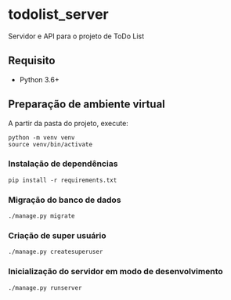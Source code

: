 # todolist_server
Servidor e API para o projeto de ToDo List


## Requisito

- Python 3.6+


## Preparação de ambiente virtual

A partir da pasta do projeto, execute:
```
python -m venv venv
source venv/bin/activate
```

### Instalação de dependências
```
pip install -r requirements.txt
```

### Migração do banco de dados

```
./manage.py migrate
```

### Criação de super usuário

```
./manage.py createsuperuser
```

### Inicialização do servidor em modo de desenvolvimento

```
./manage.py runserver
```
